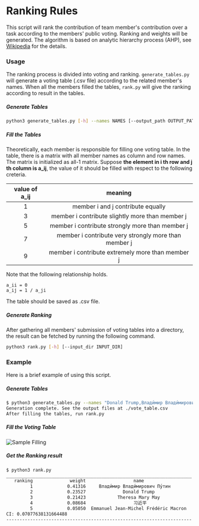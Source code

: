 # Ranking Rules
This script will rank the contribution of team member's contribution over a task according to the members' public voting. Ranking and weights will be generated. The algorithm is based on analytic hierarchy process (AHP), see [Wikipedia](https://en.wikipedia.org/wiki/Analytic_hierarchy_process) for the details.



### Usage
The ranking process is divided into voting and ranking. `generate_tables.py` will generate a voting table (.csv file) according to the related member's names. When all the members filled the tables, `rank.py` will give the ranking according to result in the tables.

##### Generate Tables

``` bash
python3 generate_tables.py [-h] --names NAMES [--output_path OUTPUT_PATH]
```

##### Fill the Tables
Theoretically, each member is responsible for filling one voting table. In the table, there is a matrix with all member names as column and row names. The matrix is initialized as all-1 matrix. Suppose **the element in i th row and j th column is a_ij**, the value of it should be filled with respect to the following creteria.

| value of a_ij |                       meaning                        |
| :-----------: | :--------------------------------------------------: |
|       1       |          member i and j contribute equally           |
|       3       |   member i contribute slightly more than member j    |
|       5       |   member i contribute strongly more than member j    |
|       7       | member i contribute very strongly more than member j |
|       9       |   member i contribute extremely more than member j   |

Note that the following relationship holds.

``` 
a_ii = 0
a_ij = 1 / a_ji
```

The table should be saved as .csv file.

##### Generate Ranking

After gathering all members' submission of voting tables into a directory, the result can be fetched by running the following command.

``` bash
python3 rank.py [-h] [--input_dir INPUT_DIR]
```



### Example

Here is a brief example of using this script.

##### Generate Tables

``` bash
$ python3 generate_tables.py --names "Donald Trump,Влади́мир Влади́мирович Пу́тин,习近平,Theresa Mary May,Emmanuel Jean-Michel Frédéric Macron"
Generation complete. See the output files at ./vote_table.csv
After filling the tables, run rank.py
```

##### Fill the Voting Table

![Sample Filling](https://i.imgur.com/P2jtx54.png)

##### Get the Ranking result

``` bash
$ python3 rank.py
______________________________________________________________________
   ranking              weight                  name
         1             0.41316     Влади́мир Влади́мирович Пу́тин
         2             0.23527              Donald Trump
         3             0.21423            Theresa Mary May
         4             0.08684                  习近平
         5             0.05050  Emmanuel Jean-Michel Frédéric Macron
CI: 0.07077638131664488
----------------------------------------------------------------------
```

